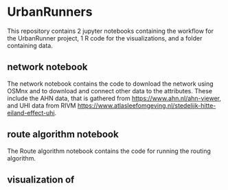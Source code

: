 # UrbanRunners
This repository contains 2 jupyter notebooks containing the workflow for the UrbanRunner project, 1 R code for the visualizations, and a folder containing data. 

## network notebook
The network notebook contains the code to download the network using OSMnx and to download and connect other data to the attributes. These include the AHN data, that is gathered from https://www.ahn.nl/ahn-viewer, and UHI data from RIVM https://www.atlasleefomgeving.nl/stedelijk-hitte-eiland-effect-uhi.

## route algorithm notebook
The Route algorithm notebook contains the code for running the routing algorithm.

## visualization of 
